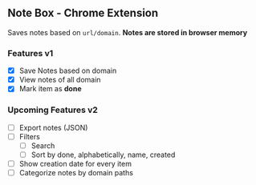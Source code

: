 ## Note Box - Chrome Extension
Saves notes based on `url/domain`.
**Notes are stored in browser memory** 

### Features v1
- [x] Save Notes based on domain
- [x] View notes of all domain
- [x] Mark item as **done**

### Upcoming Features v2
- [ ] Export notes (JSON)
- [ ] Filters 
  - [ ] Search
  - [ ] Sort by done, alphabetically, name, created
- [ ] Show creation date for every item
- [ ] Categorize notes by domain paths
